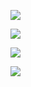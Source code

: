 ![](https://img.shields.io/badge/Python-3776AB?style=for-the-badge&logo=python&logoColor=white)

![](https://img.shields.io/badge/License:-GNU_AGPLv3-blue)

![](https://img.shields.io/badge/Linux-FCC624?style=for-the-badge&logo=linux&logoColor=black)

![](https://github.com/SE25-Group-8/HW1/actions/workflows/python-app.yml/badge.svg?event=push)

